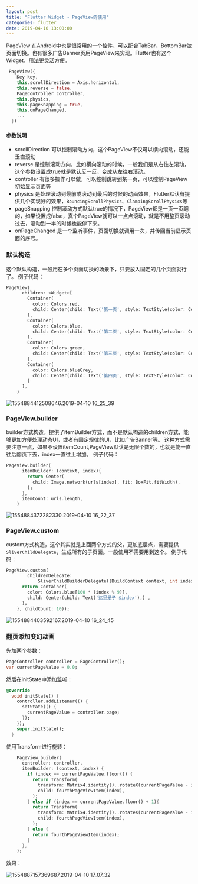 ```yaml
---
layout: post
title: "Flutter Widget - PageView的使用"
categories: flutter
date: 2019-04-10 13:00:00
---
```


PageView 在Android中也是很常用的一个控件，可以配合TabBar、BottomBar做页面切换。也有很多广告Banner页用PageView来实现。Flutter也有这个Widget，用法更灵活方便。


```dart
 PageView({
    Key key,
    this.scrollDirection = Axis.horizontal,
    this.reverse = false,
    PageController controller,
    this.physics,
    this.pageSnapping = true,
    this.onPageChanged,
    ...
  }) 
```
#### 参数说明
* scrollDirection 可以控制滚动方向，这个PageView不仅可以横向滚动，还能垂直滚动
* reverse 是控制滚动方向，比如横向滚动的时候，一般我们是从右往左滚动，这个参数设置成true就是默认反一反，变成从左往右滚动。
* controller 有很多操作可以做，可以控制跳转到某一页，可以控制PageView初始显示页面等
* physics 是处理滚动到最前或滚动到最后的时候的动画效果，Flutter默认有提供几个实现好的效果，`BouncingScrollPhysics`、`ClampingScrollPhysics`等
* pageSnapping 控制滚动方式默认true的情况下，PageView都是一页一页翻的，如果设置成false，真个PageView就可以一点点滚动，就是不用整页滚动过去，滚动到一半的时候也能停下来。
* onPageChanged 是一个监听事件，页面切换就调用一次，并传回当前显示页面的序号。

### 默认构造

这个默认构造，一般用在多个页面切换的场景下，只要放入固定的几个页面就行了。
例子代码：

```dart
PageView(
      children: <Widget>[
        Container(
          color: Colors.red,
          child: Center(child: Text('第一页', style: TextStyle(color: Colors.white),),),
        ),
        Container(
          color: Colors.blue,
          child: Center(child: Text('第二页', style: TextStyle(color: Colors.white),),),
        ),
        Container(
          color: Colors.green,
          child: Center(child: Text('第三页', style: TextStyle(color: Colors.white),),),
        ),
        Container(
          color: Colors.blueGrey,
          child: Center(child: Text('第四页', style: TextStyle(color: Colors.white),),),
        )
      ],
    )
```
![1554884412508646.2019-04-10 16_25_39](http://img.muliba.net/2019-04-10-1554884412508646.2019-04-10%2016_25_39.gif)



<!-- more -->


### PageView.builder
builder方式构造，提供了itemBuilder方式，而不是默认构造的children方式，能够更加方便处理动态UI，或者有固定规律的UI，比如广告Banner等。
这种方式需要注意一点，如果不设置itemCount,PageView默认是无限个数的，也就是能一直往后翻页下去，index一直往上增加。
例子代码：

```dart
PageView.builder(
      itemBuilder: (context, index){
        return Center(
          child: Image.network(urls[index], fit: BoxFit.fitWidth),
        );
      },
      itemCount: urls.length,
    )
```
![1554884372282330.2019-04-10 16_22_37](http://img.muliba.net/2019-04-10-1554884372282330.2019-04-10%2016_22_37.gif)


### PageView.custom
custom方式构造，这个其实就是上面两个方式的父，更加底层点，需要提供`SliverChildDelegate`，生成所有的子页面。一般使用不需要用到这个。
例子代码：

```dart
PageView.custom(
        childrenDelegate:
            SliverChildBuilderDelegate((BuildContext context, int index) {
      return Container(
        color: Colors.blue[100 * (index % 9)],
        child: Center(child: Text('这里是子 $index'),) ,
      );
    }, childCount: 10));
```
![1554884403592167.2019-04-10 16_24_45](http://img.muliba.net/2019-04-10-1554884403592167.2019-04-10%2016_24_45.gif)



### 翻页添加变幻动画
先加两个参数：

```dart
PageController controller = PageController();
var currentPageValue = 0.0;
```
然后在initState中添加监听：

```dart
@override
  void initState() {
    controller.addListener(() {
      setState(() {
        currentPageValue = controller.page;
      });
    });
    super.initState();
  }
```
使用Transform进行旋转：

```dart
    PageView.builder(
      controller: controller,
      itemBuilder: (context, index) {
        if (index == currentPageValue.floor()) {
          return Transform(
            transform: Matrix4.identity()..rotateX(currentPageValue - index),
            child: fourthPageViewItem(index),
          );
        } else if (index == currentPageValue.floor() + 1){
          return Transform(
            transform: Matrix4.identity()..rotateX(currentPageValue - index),
            child: fourthPageViewItem(index),
          );
        } else {
          return fourthPageViewItem(index);
        }
      },
    );
```
效果：

![1554887157369687.2019-04-10 17_07_32](http://img.muliba.net/2019-04-10-1554887157369687.2019-04-10%2017_07_32.gif)